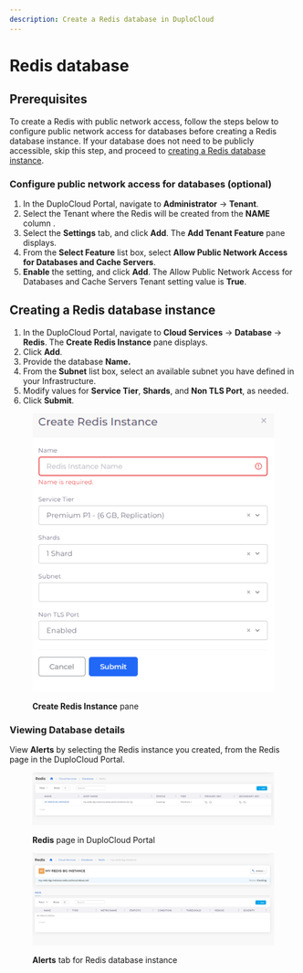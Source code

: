 ```yaml
---
description: Create a Redis database in DuploCloud
---
```


# Redis database

## Prerequisites&#x20;

To create a Redis with public network access, follow the steps below to configure public network access for databases before creating a Redis database instance. If your database does not need to be publicly accessible, skip this step, and proceed to [creating a Redis database instance](redis-database.md#creating-a-redis-database-instance).&#x20;

### Configure public network access for databases (optional) &#x20;

1. In the DuploCloud Portal, navigate to **Administrator** -> **Tenant**.&#x20;
2. Select the Tenant where the Redis will be created from the **NAME** column .&#x20;
3. Select the **Settings** tab, and click **Add**. The **Add Tenant Feature** pane displays.&#x20;
4. From the **Select Feature** list box, select **Allow Public Network Access for Databases and Cache Servers**.
5. **Enable** the setting, and click **Add**. The Allow Public Network Access for Databases and Cache Servers Tenant setting value is **True**.&#x20;

## Creating a Redis database instance

1. In the DuploCloud Portal, navigate to **Cloud Services** -> **Database** -> **Redis**. The **Create Redis Instance** pane displays.
2. Click **Add**.
3. Provide the database **Name.**
4. From the **Subnet** list box, select an available subnet you have defined in your Infrastructure.&#x20;
5. Modify values for **Service Tier**, **Shards**, and **Non TLS Port**, as needed.
6. Click **Submit**.

<div align="left">

<figure><img src="../../../.gitbook/assets/Azure_Redis.png" alt=""><figcaption><p><strong>Create Redis Instance</strong> pane</p></figcaption></figure>

</div>

### Viewing Database details

View **Alerts** by selecting the Redis instance you created, from the Redis page in the DuploCloud Portal.

<figure><img src="../../../.gitbook/assets/redis 11.png" alt=""><figcaption><p><strong>Redis</strong> page in DuploCloud Portal</p></figcaption></figure>

<figure><img src="../../../.gitbook/assets/redis1 (1).png" alt=""><figcaption><p><strong>Alerts</strong> tab for Redis database instance</p></figcaption></figure>

